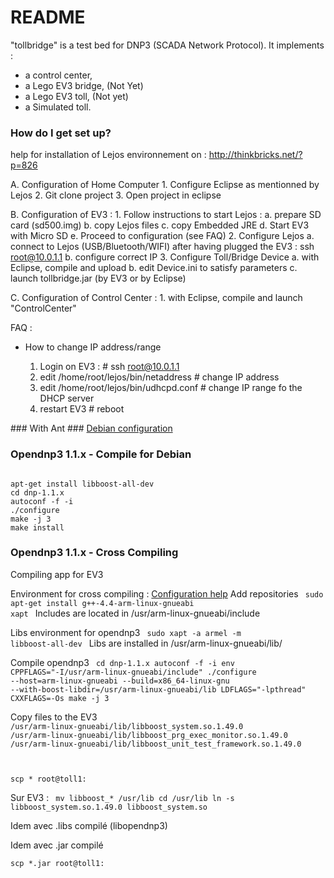 # README #

"tollbridge" is a test bed for DNP3 (SCADA Network Protocol).
It implements :
* a control center,
* a Lego EV3 bridge, (Not Yet)
* a Lego EV3 toll, (Not yet)
* a Simulated toll.

### How do I get set up? ###

help for installation of Lejos environnement on : http://thinkbricks.net/?p=826

A. Configuration of Home Computer
	1. Configure Eclipse as mentionned by Lejos
	2. Git clone project
	3. Open project in eclipse

B. Configuration of EV3 :
	1. Follow instructions to start Lejos :
		a. prepare SD card (sd500.img)
		b. copy Lejos files
		c. copy Embedded JRE
		d. Start EV3 with Micro SD
		e. Proceed to configuration (see FAQ)
	2. Configure Lejos
		a. connect to Lejos (USB/Bluetooth/WIFI)
			after having plugged the EV3 :
			ssh root@10.0.1.1
		b. configure correct IP
	3. Configure Toll/Bridge Device
		a. with Eclipse, compile and upload 
		b. edit Device.ini to satisfy parameters
		c. launch tollbridge.jar (by EV3 or by Eclipse)

C. Configuration of Control Center :
	1. with Eclipse, compile and launch "ControlCenter"


FAQ :
* How to change IP address/range

	1. Login on EV3 :
		# ssh root@10.0.1.1
	2. edit /home/root/lejos/bin/netaddress
	    # change IP address
	3. edit /home/root/lejos/bin/udhcpd.conf
	    # change IP range fo the DHCP server
	4. restart EV3
		# reboot

### With Ant ###
[Debian configuration](http://eclipsedriven.blogspot.fr/2011/08/how-to-fix-ant-build-error-not-load.html)


### Opendnp3 1.1.x - Compile for Debian ###
<code>
apt-get install libboost-all-dev
cd dnp-1.1.x
autoconf -f -i
./configure
make -j 3
make install
</code>

### Opendnp3 1.1.x - Cross Compiling ###
Compiling app for EV3

Environment for cross compiling : [Configuration help](https://wiki.debian.org/EmdebianToolchain)
Add repositories
<code>
sudo apt-get install g++-4.4-arm-linux-gnueabi xapt
</code>
Includes are located in /usr/arm-linux-gnueabi/include

Libs environment for opendnp3
<code>
sudo xapt -a armel -m libboost-all-dev
</code>
Libs are installed in /usr/arm-linux-gnueabi/lib/

Compile opendnp3
<code>
cd dnp-1.1.x
autoconf -f -i
env CPPFLAGS="-I/usr/arm-linux-gnueabi/include" ./configure --host=arm-linux-gnueabi --build=x86_64-linux-gnu --with-boost-libdir=/usr/arm-linux-gnueabi/lib LDFLAGS="-lpthread" CXXFLAGS=-Os
make -j 3
</code>

Copy files to the EV3
<code>
/usr/arm-linux-gnueabi/lib/libboost_system.so.1.49.0
/usr/arm-linux-gnueabi/lib/libboost_prg_exec_monitor.so.1.49.0
/usr/arm-linux-gnueabi/lib/libboost_unit_test_framework.so.1.49.0

scp * root@toll1:
</code>

Sur EV3 :
<code>
mv libboost_* /usr/lib
cd /usr/lib
ln -s libboost_system.so.1.49.0 libboost_system.so
</code>

Idem avec .libs compilé (libopendnp3)

Idem avec .jar compilé

```
scp *.jar root@toll1:
```
